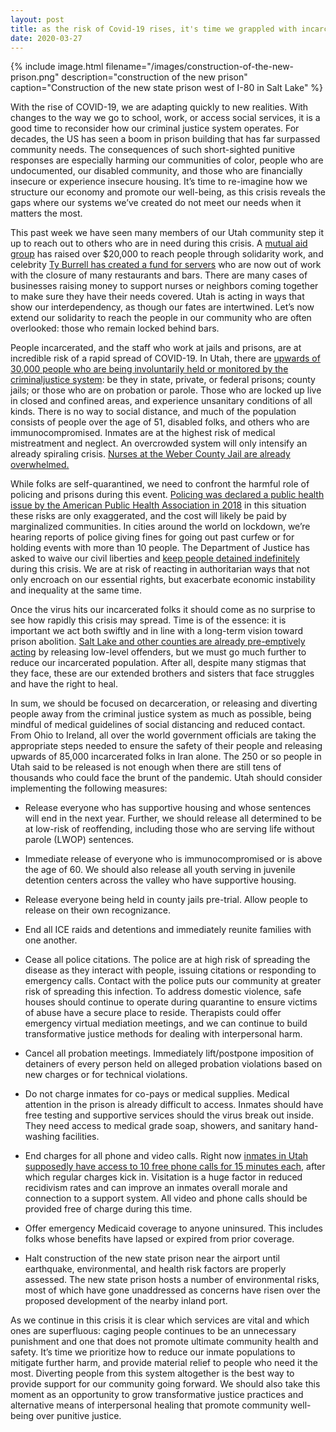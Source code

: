 ```yaml
---
layout: post
title: as the risk of Covid-19 rises, it's time we grappled with incarceration in Utah
date: 2020-03-27
---
```


{% include image.html
  filename="/images/construction-of-the-new-prison.png"
  description="construction of the new prison"
  caption="Construction of the new state prison west of I-80 in Salt Lake"
%}

With the rise of COVID-19, we are adapting quickly to new realities. With changes to the
way we go to school, work, or access social services, it is a good time to reconsider how
our criminal justice system operates. For decades, the US has seen a boom in prison
building that has far surpassed community needs. The consequences of such short-sighted
punitive responses are especially harming our communities of color, people who are
undocumented, our disabled community, and those who are financially insecure or experience
insecure housing. It’s time to re-imagine how we structure our economy and promote our
well-being, as this crisis reveals the gaps where our systems we’ve created do not meet
our needs when it matters the most.
<!--more-->

This past week we have seen many members of our Utah community step it up to reach out to
others who are in need during this crisis. A
[mutual aid group](https://www.facebook.com/groups/covid19mutualaidslc)
has raised over $20,000 to reach people through solidarity work, and celebrity
[Ty Burrell has created a fund for servers](https://www.sltrib.com/news/2020/03/20/salt-lake-city-actor-ty)
who are now out of work with the closure of many restaurants and bars. There are
many cases of businesses raising money to support nurses or neighbors coming together to
make sure they have their needs covered. Utah is acting in ways that show our
interdependency, as though our fates are intertwined. Let’s now extend our solidarity to
reach the people in our community who are often overlooked: those who remain locked behind
bars.

People incarcerated, and the staff who work at jails and prisons, are at incredible risk
of a rapid spread of COVID-19. In Utah, there are
[upwards of 30,000 people who are being involuntarily held or monitored by the criminaljustice system](https://www.prisonpolicy.org/profiles/UT.html):
be they in state, private, or federal prisons; county jails; or those who are on probation
or parole. Those who are locked up live in closed and confined areas, and experience
unsanitary conditions of all kinds. There is no way to social distance, and much of the
population consists of people over the age of 51, disabled folks, and others who are
immunocompromised. Inmates are at the highest risk of medical mistreatment and neglect. An
overcrowded system will only intensify an already spiraling crisis.
[Nurses at the Weber County Jail are already overwhelmed.](https://www.standard.net/news/local/nursing-shortage-plagues-weber-county-jail-davis-helps-with-staffing/article_acc0fef8-420c-5c44-ba26-75f186fe7687.html)

While folks are self-quarantined, we need to confront the harmful role of policing and
prisons during this event.
[Policing was declared a public health issue by the American Public Health Association in 2018](https://www.apha.org/policies-and-advocacy/public-health-policy-statements/policy-database/2019/01/29/law-enforcement-violence)
in this situation these risks are only exaggerated, and the cost will likely be paid by
marginalized communities. In cities around the world on lockdown, we’re hearing reports of
police giving fines for going out past curfew or for holding events with more than 10
people. The Department of Justice has asked to waive our civil liberties and
[keep people detained indefinitely](https://www.politico.com/news/2020/03/21/doj-coronavirus-emergency-powers-140023)
during this crisis. We are at risk of reacting in authoritarian ways that not only
encroach on our essential rights, but exacerbate economic instability and inequality at
the same time.

Once the virus hits our incarcerated folks it should come as no surprise to see how
rapidly this crisis may spread. Time is of the essence: it is important we act both
swiftly and in line with a long-term vision toward prison abolition.
[Salt Lake and other counties are already pre-emptively acting](https://www.sltrib.com/news/2020/03/21/hundreds-utah-inmates/?fbclid=IwAR3h509JVCqAxjVwOyT3oqSWd2O2rZjLO6CIHqYuUjQlgD4CAXpRzY_eoEc)
by releasing low-level offenders, but we must go much further to reduce our incarcerated
population. After all, despite many stigmas that they face, these are our extended
brothers and sisters that face struggles and have the right to heal.

In sum, we should be focused on decarceration, or releasing and diverting people away from
the criminal justice system as much as possible, being mindful of medical guidelines of
social distancing and reduced contact. From Ohio to Ireland, all over the world government
officials are taking the appropriate steps needed to ensure the safety of their people and
releasing upwards of 85,000 incarcerated folks in Iran alone. The 250 or so people in Utah
said to be released is not enough when there are still tens of thousands who could face
the brunt of the pandemic. Utah should consider implementing the following measures:

- Release everyone who has supportive housing and whose sentences will end in the next
year. Further, we should release all determined to be at low-risk of reoffending,
including those who are serving life without parole (LWOP) sentences.

- Immediate release of everyone who is immunocompromised or is above the age of 60. We
should also release all youth serving in juvenile detention centers across the valley
who have supportive housing.

- Release everyone being held in county jails pre-trial. Allow people to release on their
own recognizance.

- End all ICE raids and detentions and immediately reunite families with one another.

- Cease all police citations. The police are at high risk of spreading the disease as they
interact with people, issuing citations or responding to emergency calls. Contact with the
police puts our community at greater risk of spreading this infection. To address domestic
violence, safe houses should continue to operate during quarantine to ensure victims of
abuse have a secure place to reside. Therapists could offer emergency virtual mediation
meetings, and we can continue to build transformative justice methods for dealing with
interpersonal harm.

- Cancel all probation meetings. Immediately lift/postpone imposition of detainers of every
person held on alleged probation violations based on new charges or for technical
violations.

- Do not charge inmates for co-pays or medical supplies. Medical attention in the prison is
already difficult to access. Inmates should have free testing and supportive services
should the virus break out inside. They need access to medical grade soap, showers, and
sanitary hand-washing facilities.

- End charges for all phone and video calls. Right now
[inmates in Utah supposedly have access to 10 free phone calls for 15 minutes each](https://corrections.utah.gov/index.php/home/alerts-2/1237-udc-coronavirus-updates),
after which regular charges kick in.  Visitation is a huge factor in reduced recidivism
rates and can improve an inmates overall morale and connection to a support system. All
video and phone calls should be provided free of charge during this time.

- Offer emergency Medicaid coverage to anyone uninsured. This includes folks whose benefits
have lapsed or expired from prior coverage.

- Halt construction of the new state prison near the airport until earthquake,
environmental, and health risk factors are properly assessed. The new state prison hosts a
number of environmental risks, most of which have gone unaddressed as concerns have risen
over the proposed development of the nearby inland port.

As we continue in this crisis it is clear which services are vital and which ones are
superfluous: caging people continues to be an unnecessary punishment and one that does not
promote ultimate community health and safety. It’s time we prioritize how to reduce our
inmate populations to mitigate further harm, and provide material relief to people who
need it the most. Diverting people from this system altogether is the best way to provide
support for our community going forward. We should also take this moment as an opportunity
to grow transformative justice practices and alternative means of interpersonal healing
that promote community well-being over punitive justice.

